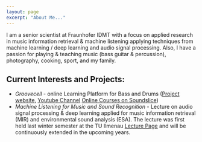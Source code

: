 ```yaml
---
layout: page
excerpt: "About Me..."
---
```


I am a senior scientist at Fraunhofer IDMT with a focus on applied research in music information retrieval & machine listening applying techniques from machine learning / deep learning and audio signal processing.
Also, I have a passion for playing & teaching music (bass guitar & percussion), photography, cooking, sport, and my family.

## Current Interests and Projects:

- *Groovecell* - online Learning Platform for Bass and Drums ([Project website](http://groovecell.de/), [Youtube Channel](https://www.youtube.com/channel/UCG_MYElsQmKc4AJ7ounTKmA) [Online Courses on Soundslice](https://www.soundslice.com/users/groovecell/courses/))
- *Machine Listening for Music and Sound Recognition* - Lecture on audio signal processing & deep learning applied for music information retrieval (MIR) and environmental sound analysis (ESA). The lecture was first held last winter semester at the TU Ilmenau [Lecture Page](https://machinelistening.github.io/) and will be continuously extended in the upcoming years.
